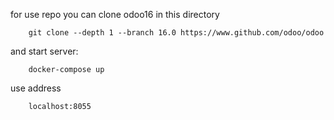 for use repo you can clone odoo16 in this directory

        git clone --depth 1 --branch 16.0 https://www.github.com/odoo/odoo

and start server:

        docker-compose up

use address

        localhost:8055
